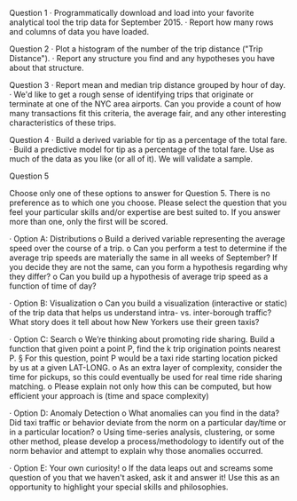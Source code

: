 
Question 1 · Programmatically download and load into your favorite analytical tool the trip data for September 2015. · Report how many rows and columns of data you have loaded.

Question 2 · Plot a histogram of the number of the trip distance ("Trip Distance"). · Report any structure you find and any hypotheses you have about that structure.

Question 3 · Report mean and median trip distance grouped by hour of day. · We'd like to get a rough sense of identifying trips that originate or terminate at one of the NYC area airports. Can you provide a count of how many transactions fit this criteria, the average fair, and any other interesting characteristics of these trips.

Question 4 · Build a derived variable for tip as a percentage of the total fare. · Build a predictive model for tip as a percentage of the total fare. Use as much of the data as you like (or all of it). We will validate a sample.

Question 5

Choose only one of these options to answer for Question 5. There is no preference as to which one you choose. Please select the question that you feel your particular skills and/or expertise are best suited to. If you answer more than one, only the first will be scored.

· Option A: Distributions o Build a derived variable representing the average speed over the course of a trip. o Can you perform a test to determine if the average trip speeds are materially the same in all weeks of September? If you decide they are not the same, can you form a hypothesis regarding why they differ? o Can you build up a hypothesis of average trip speed as a function of time of day?

· Option B: Visualization o Can you build a visualization (interactive or static) of the trip data that helps us understand intra- vs. inter-borough traffic? What story does it tell about how New Yorkers use their green taxis?

· Option C: Search o We’re thinking about promoting ride sharing. Build a function that given point a point P, find the k trip origination points nearest P. § For this question, point P would be a taxi ride starting location picked by us at a given LAT-LONG. o As an extra layer of complexity, consider the time for pickups, so this could eventually be used for real time ride sharing matching. o Please explain not only how this can be computed, but how efficient your approach is (time and space complexity)

· Option D: Anomaly Detection o What anomalies can you find in the data? Did taxi traffic or behavior deviate from the norm on a particular day/time or in a particular location? o Using time-series analysis, clustering, or some other method, please develop a process/methodology to identify out of the norm behavior and attempt to explain why those anomalies occurred.

· Option E: Your own curiosity! o If the data leaps out and screams some question of you that we haven't asked, ask it and answer it! Use this as an opportunity to highlight your special skills and philosophies.